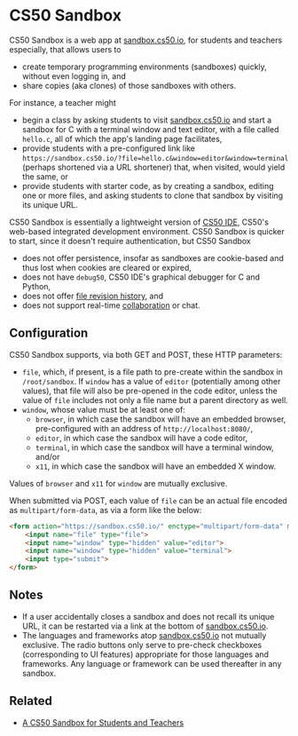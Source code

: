 # CS50 Sandbox

CS50 Sandbox is a web app at [sandbox.cs50.io](https://sandbox.cs50.io/), for students and teachers especially, that allows users to

* create temporary programming environments (sandboxes) quickly, without even logging in, and 
* share copies (aka clones) of those sandboxes with others.

For instance, a teacher might

* begin a class by asking students to visit [sandbox.cs50.io](https://sandbox.cs50.io/) and start a sandbox for C with a terminal window and text editor, with a file called `hello.c`, all of which the app's landing page facilitates,
* provide students with a pre-configured link like `https://sandbox.cs50.io/?file=hello.c&window=editor&window=terminal` (perhaps shortened via a URL shortener) that, when visited, would yield the same, or
* provide students with starter code, as by creating a sandbox, editing one or more files, and asking students to clone that sandbox by visiting its unique URL.

CS50 Sandbox is essentially a lightweight version of [CS50 IDE](https://cs50.io/), CS50's web-based integrated development environment. CS50 Sandbox is quicker to start, since it doesn't require authentication, but CS50 Sandbox

* does not offer persistence, insofar as sandboxes are cookie-based and thus lost when cookies are cleared or expired,
* does not have `debug50`, CS50 IDE's graphical debugger for C and Python,
* does not offer [file revision history](https://docs.c9.io/docs/file-revision-history), and
* does not support real-time [collaboration](https://docs.c9.io/docs/share-a-workspace#section-collaboration-features) or chat.

## Configuration

CS50 Sandbox supports, via both GET and POST, these HTTP parameters:

* `file`, which, if present, is a file path to pre-create within the sandbox in `/root/sandbox`. If `window` has a value of `editor` (potentially among other values), that file will also be pre-opened in the code editor, unless the value of `file` includes not only a file name but a parent directory as well.
* `window`, whose value must be at least one of:
  * `browser`, in which case the sandbox will have an embedded browser, pre-configured with an address of `http://localhost:8080/`,
  * `editor`, in which case the sandbox will have a code editor,
  * `terminal`, in which case the sandbox will have a terminal window, and/or
  * `x11`, in which case the sandbox will have an embedded X window.

Values of `browser` and `x11` for `window` are mutually exclusive.

When submitted via POST, each value of `file` can be an actual file encoded as `multipart/form-data`, as via a form like the below:

```html
<form action="https://sandbox.cs50.io/" enctype="multipart/form-data" method="post">
    <input name="file" type="file">
    <input name="window" type="hidden" value="editor">
    <input name="window" type="hidden" value="terminal">
    <input type="submit">
</form>
```

## Notes

* If a user accidentally closes a sandbox and does not recall its unique URL, it can be restarted via a link at the bottom of [sandbox.cs50.io](https://sandbox.cs50.io/).
* The languages and frameworks atop [sandbox.cs50.io](https://sandbox.cs50.io/) not mutually exclusive. The radio buttons only serve to pre-check checkboxes (corresponding to UI features) appropriate for those languages and frameworks. Any language or framework can be used thereafter in any sandbox.

## Related

* [A CS50 Sandbox for Students and Teachers](https://medium.com/@cs50/a-cs50-sandbox-for-students-and-teachers-7331ba257ed6)
